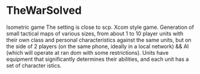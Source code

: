 # TheWarSolved
Isometric game
The setting is close to scp.
Xcom style game.
Generation of small tactical maps of various sizes, from about 1 to 10 player units with their own class and personal characteristics 
against the same units, but on the side of 2 players (on the same phone, ideally in a local network) && AI (which will operate at ran
dom with some restrictions). Units have equipment that significantly determines their abilities, and each unit has a set of character
istics.
